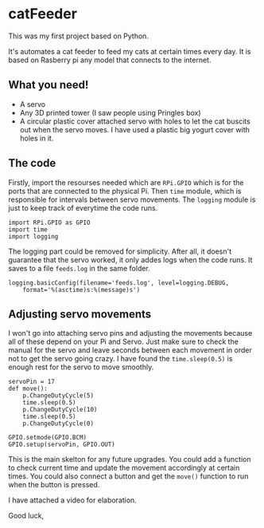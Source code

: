 # catFeeder

This was my first project based on Python. 

It's automates a cat feeder to feed my cats at certain times every day. It is based on Rasberry pi any model that connects to the internet. 

## What you need!

- A servo
- Any 3D printed tower (I saw people using Pringles box)
- A circular plastic cover attached servo with holes to let the cat buscits out when the servo moves. I have used a plastic big yogurt cover with holes in it.

## The code 

Firstly, import the resourses needed which are `RPi.GPIO` which is for the ports that are connected to the physical Pi. Then `time` module, which is responsible for intervals between servo movements. The `logging` module is just to keep track of everytime the code runs.

```
import RPi.GPIO as GPIO
import time
import logging
```
The logging part could be removed for simplicity. After all, it doesn't guarantee that the servo worked, it only addes logs when the code runs. It saves to a file `feeds.log` in the same folder.

```
logging.basicConfig(filename='feeds.log', level=logging.DEBUG,
    format='%(asctime)s:%(message)s')
```
## Adjusting servo movements

I won't go into attaching servo pins and adjusting the movements because all of these depend on your Pi and Servo. Just make sure to check the manual for the servo and leave seconds between each movement in order not to get the servo going crazy. I have found the `time.sleep(0.5)` is enough rest for the servo to move smoothly.


```
servoPin = 17
def move():
    p.ChangeDutyCycle(5)
    time.sleep(0.5)
    p.ChangeDutyCycle(10)
    time.sleep(0.5)
    p.ChangeDutyCycle(0)

GPIO.setmode(GPIO.BCM)
GPIO.setup(servoPin, GPIO.OUT)
```

This is the main skelton for any future upgrades. You could add a function to check current time and update the movement accordingly at certain times. 
You could also connect a button and get the `move()` function to run when the button is pressed. 

I have attached a video for elaboration. 

Good luck,
